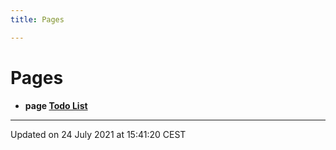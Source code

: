 ```yaml
---
title: Pages

---
```


# Pages




* **page [Todo List](/docs/api/pages/todo#page-todo)** 



-------------------------------

Updated on 24 July 2021 at 15:41:20 CEST
